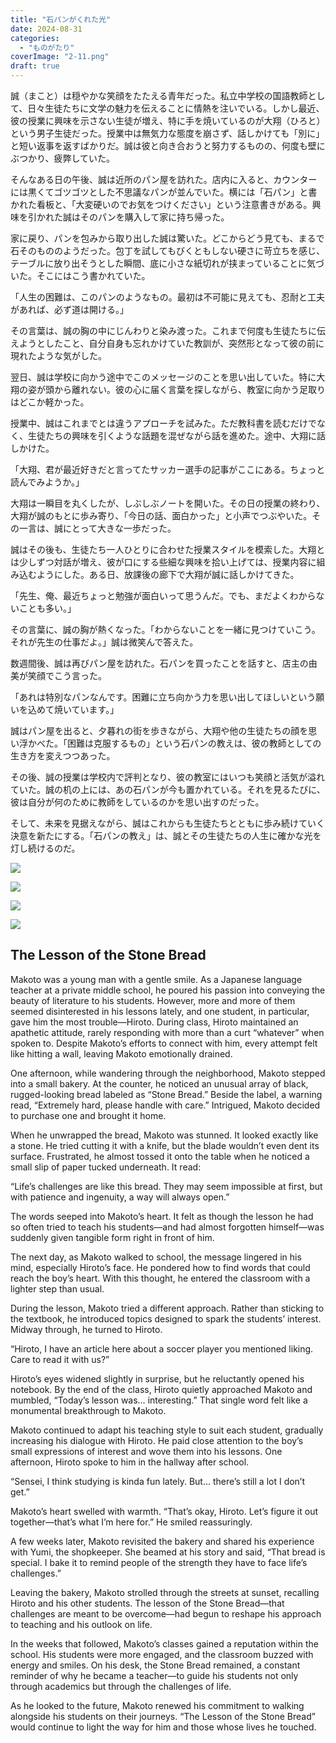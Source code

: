 ```yaml
---
title: "石パンがくれた光"
date: 2024-08-31
categories: 
  - "ものがたり"
coverImage: "2-11.png"
draft: true
---
```


誠（まこと）は穏やかな笑顔をたたえる青年だった。私立中学校の国語教師として、日々生徒たちに文学の魅力を伝えることに情熱を注いでいる。しかし最近、彼の授業に興味を示さない生徒が増え、特に手を焼いているのが大翔（ひろと）という男子生徒だった。授業中は無気力な態度を崩さず、話しかけても「別に」と短い返事を返すばかりだ。誠は彼と向き合おうと努力するものの、何度も壁にぶつかり、疲弊していた。

そんなある日の午後、誠は近所のパン屋を訪れた。店内に入ると、カウンターには黒くてゴツゴツとした不思議なパンが並んでいた。横には「石パン」と書かれた看板と、「大変硬いのでお気をつけください」という注意書きがある。興味を引かれた誠はそのパンを購入して家に持ち帰った。

家に戻り、パンを包みから取り出した誠は驚いた。どこからどう見ても、まるで石そのもののようだった。包丁を試してもびくともしない硬さに苛立ちを感じ、テーブルに放り出そうとした瞬間、底に小さな紙切れが挟まっていることに気づいた。そこにはこう書かれていた。

「人生の困難は、このパンのようなもの。最初は不可能に見えても、忍耐と工夫があれば、必ず道は開ける。」

その言葉は、誠の胸の中にじんわりと染み渡った。これまで何度も生徒たちに伝えようとしたこと、自分自身も忘れかけていた教訓が、突然形となって彼の前に現れたような気がした。

翌日、誠は学校に向かう途中でこのメッセージのことを思い出していた。特に大翔の姿が頭から離れない。彼の心に届く言葉を探しながら、教室に向かう足取りはどこか軽かった。

授業中、誠はこれまでとは違うアプローチを試みた。ただ教科書を読むだけでなく、生徒たちの興味を引くような話題を混ぜながら話を進めた。途中、大翔に話しかけた。

「大翔、君が最近好きだと言ってたサッカー選手の記事がここにある。ちょっと読んでみようか。」

大翔は一瞬目を丸くしたが、しぶしぶノートを開いた。その日の授業の終わり、大翔が誠のもとに歩み寄り、「今日の話、面白かった」と小声でつぶやいた。その一言は、誠にとって大きな一歩だった。

誠はその後も、生徒たち一人ひとりに合わせた授業スタイルを模索した。大翔とは少しずつ対話が増え、彼が口にする些細な興味を拾い上げては、授業内容に組み込むようにした。ある日、放課後の廊下で大翔が誠に話しかけてきた。

「先生、俺、最近ちょっと勉強が面白いって思うんだ。でも、まだよくわからないことも多い。」

その言葉に、誠の胸が熱くなった。「わからないことを一緒に見つけていこう。それが先生の仕事だよ。」誠は微笑んで答えた。

数週間後、誠は再びパン屋を訪れた。石パンを買ったことを話すと、店主の由美が笑顔でこう言った。

「あれは特別なパンなんです。困難に立ち向かう力を思い出してほしいという願いを込めて焼いています。」

誠はパン屋を出ると、夕暮れの街を歩きながら、大翔や他の生徒たちの顔を思い浮かべた。「困難は克服するもの」という石パンの教えは、彼の教師としての生き方を変えつつあった。

その後、誠の授業は学校内で評判となり、彼の教室にはいつも笑顔と活気が溢れていた。誠の机の上には、あの石パンが今も置かれている。それを見るたびに、彼は自分が何のために教師をしているのかを思い出すのだった。

そして、未来を見据えながら、誠はこれからも生徒たちとともに歩み続けていく決意を新たにする。「石パンの教え」は、誠とその生徒たちの人生に確かな光を灯し続けるのだ。

![](images/1-12.png)

![](images/2-11.png)

![](images/3-11.png)

![](images/4-10.png)

## **The Lesson of the Stone Bread**

Makoto was a young man with a gentle smile. As a Japanese language teacher at a private middle school, he poured his passion into conveying the beauty of literature to his students. However, more and more of them seemed disinterested in his lessons lately, and one student, in particular, gave him the most trouble—Hiroto. During class, Hiroto maintained an apathetic attitude, rarely responding with more than a curt “whatever” when spoken to. Despite Makoto’s efforts to connect with him, every attempt felt like hitting a wall, leaving Makoto emotionally drained.

One afternoon, while wandering through the neighborhood, Makoto stepped into a small bakery. At the counter, he noticed an unusual array of black, rugged-looking bread labeled as “Stone Bread.” Beside the label, a warning read, “Extremely hard, please handle with care.” Intrigued, Makoto decided to purchase one and brought it home.

When he unwrapped the bread, Makoto was stunned. It looked exactly like a stone. He tried cutting it with a knife, but the blade wouldn’t even dent its surface. Frustrated, he almost tossed it onto the table when he noticed a small slip of paper tucked underneath. It read:

“Life’s challenges are like this bread. They may seem impossible at first, but with patience and ingenuity, a way will always open.”

The words seeped into Makoto’s heart. It felt as though the lesson he had so often tried to teach his students—and had almost forgotten himself—was suddenly given tangible form right in front of him.

The next day, as Makoto walked to school, the message lingered in his mind, especially Hiroto’s face. He pondered how to find words that could reach the boy’s heart. With this thought, he entered the classroom with a lighter step than usual.

During the lesson, Makoto tried a different approach. Rather than sticking to the textbook, he introduced topics designed to spark the students’ interest. Midway through, he turned to Hiroto.

“Hiroto, I have an article here about a soccer player you mentioned liking. Care to read it with us?”

Hiroto’s eyes widened slightly in surprise, but he reluctantly opened his notebook. By the end of the class, Hiroto quietly approached Makoto and mumbled, “Today’s lesson was… interesting.” That single word felt like a monumental breakthrough to Makoto.

Makoto continued to adapt his teaching style to suit each student, gradually increasing his dialogue with Hiroto. He paid close attention to the boy’s small expressions of interest and wove them into his lessons. One afternoon, Hiroto spoke to him in the hallway after school.

“Sensei, I think studying is kinda fun lately. But… there’s still a lot I don’t get.”

Makoto’s heart swelled with warmth. “That’s okay, Hiroto. Let’s figure it out together—that’s what I’m here for.” He smiled reassuringly.

A few weeks later, Makoto revisited the bakery and shared his experience with Yumi, the shopkeeper. She beamed at his story and said, “That bread is special. I bake it to remind people of the strength they have to face life’s challenges.”

Leaving the bakery, Makoto strolled through the streets at sunset, recalling Hiroto and his other students. The lesson of the Stone Bread—that challenges are meant to be overcome—had begun to reshape his approach to teaching and his outlook on life.

In the weeks that followed, Makoto’s classes gained a reputation within the school. His students were more engaged, and the classroom buzzed with energy and smiles. On his desk, the Stone Bread remained, a constant reminder of why he became a teacher—to guide his students not only through academics but through the challenges of life.

As he looked to the future, Makoto renewed his commitment to walking alongside his students on their journeys. “The Lesson of the Stone Bread” would continue to light the way for him and those whose lives he touched.
